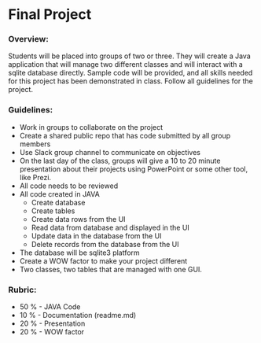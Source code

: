# Final Project
### Overview:
Students will be placed into groups of two or three.  They will create a Java application that will manage two different classes and will interact with a sqlite database directly.  Sample code will be provided, and all skills needed for this project has been demonstrated in class.  Follow all guidelines for the project. 

### Guidelines:
 - Work in groups to collaborate on the project
 - Create a shared public repo that has code submitted by all group members
 - Use Slack group channel to communicate on objectives
 - On the last day of the class, groups will give a 10 to 20 minute presentation about their projects using PowerPoint or some other tool, like Prezi. 
 - All code needs to be reviewed
 - All code created in JAVA
   - Create database
   - Create tables
   - Create data rows from the UI
   - Read data from database and displayed in the UI
   - Update data in the database from the UI
   - Delete records from the database from the UI
 - The database will be sqlite3 platform
 - Create a WOW factor to make your project different
 - Two classes, two tables that are managed with one GUI.

### Rubric:
 - 50 % - JAVA Code				
 - 10 % - Documentation (readme.md)		
 - 20 % - Presentation				
 - 20 % - WOW factor
